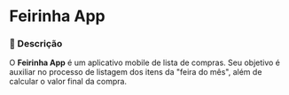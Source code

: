# Feirinha App

### :dart: Descrição

O **Feirinha App** é um aplicativo mobile de lista de compras. Seu objetivo é auxiliar no processo de listagem dos itens da "feira do mês", além de calcular o valor final da compra.
